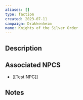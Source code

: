 ```yaml
---
aliases: []
type: faction
created: 2023-07-11
campaign: Drakkenheim
name: Knights of the Silver Order
---
```


## Description


## Associated NPCS

<!-- QueryToSerialize: LIST FROM "TTRPG/Drakkenheim/NPCS" WHERE faction = "Knights of the Silver Order" -->
<!-- SerializedQuery: LIST FROM "TTRPG/Drakkenheim/NPCS" WHERE faction = "Knights of the Silver Order" -->
- [[Test NPC]]
<!-- SerializedQuery END -->

## Notes